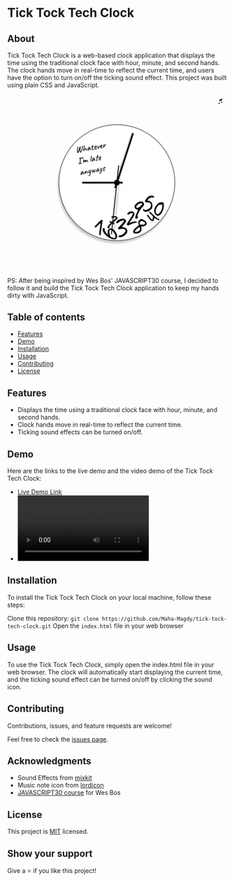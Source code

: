 # Tick Tock Tech Clock

## About
Tick Tock Tech Clock is a web-based clock application that displays the time using the traditional clock face with hour, minute, and second hands. The clock hands move in real-time to reflect the current time, and users have the option to turn on/off the ticking sound effect. This project was built using plain CSS and JavaScript.

![screenshot](./app_screenshot.png)

PS: After being inspired by Wes Bos' JAVASCRIPT30 course, I decided to follow it and build the Tick Tock Tech Clock application to keep my hands dirty with JavaScript.

## Table of contents

- [ Features ](#features)
- [ Demo ](#demo)
- [ Installation ](#installation)
- [ Usage ](#usage)
- [ Contributing ](#contributing)
- [ License ](#license)


<a name="features"></a>

## Features

- Displays the time using a traditional clock face with hour, minute, and second hands.
- Clock hands move in real-time to reflect the current time.
- Ticking sound effects can be turned on/off.

<a name="demo"></a>

## Demo
Here are the links to the live demo and the video demo of the Tick Tock Tech Clock:

- [Live Demo Link](https://maha-magdy.github.io/tick-tock-tech-clock/)
- ![Video Demo Link]( ./demonstration-video.mp4 )

<a name="installation"></a>

## Installation

To install the Tick Tock Tech Clock on your local machine, follow these steps:

Clone this repository: `git clone https://github.com/Maha-Magdy/tick-tock-tech-clock.git`
Open the `index.html` file in your web browser

<a name="usage"></a>

## Usage

To use the Tick Tock Tech Clock, simply open the index.html file in your web browser. The clock will automatically start displaying the current time, and the ticking sound effect can be turned on/off by clicking the sound icon.


<a name="usage"></a>

## Contributing

Contributions, issues, and feature requests are welcome!

Feel free to check the [issues page](https://github.com/Maha-Magdy/tick-tock-tech-clock/issues).

## Acknowledgments

- Sound Effects from <a href="https://mixkit.co/">mixkit</a>
- Music note icon from <a href="https://lordicon.com/">lordicon</a>
- <a href="https://javascript30.com/">JAVASCRIPT30 course</a> for Wes Bos

<a name="license"></a>

## License

This project is [MIT](./LICENSE) licensed.

## Show your support

Give a ⭐️ if you like this project!
